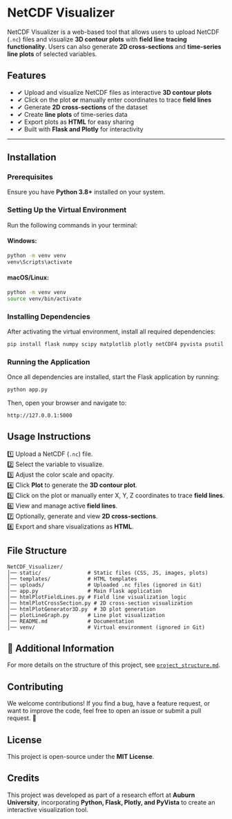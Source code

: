 # NetCDF Visualizer

NetCDF Visualizer is a web-based tool that allows users to upload NetCDF (`.nc`) files and visualize **3D contour plots** with **field line tracing functionality**. Users can also generate **2D cross-sections** and **time-series line plots** of selected variables.

## Features
- ✔ Upload and visualize NetCDF files as interactive **3D contour plots**  
- ✔ Click on the plot **or** manually enter coordinates to trace **field lines**  
- ✔ Generate **2D cross-sections** of the dataset  
- ✔ Create **line plots** of time-series data  
- ✔ Export plots as **HTML** for easy sharing  
- ✔ Built with **Flask and Plotly** for interactivity  

---

## Installation

### Prerequisites
Ensure you have **Python 3.8+** installed on your system.

### Setting Up the Virtual Environment
Run the following commands in your terminal:

#### Windows:
```sh
python -m venv venv
venv\Scripts\activate
```

#### macOS/Linux:
```sh
python -m venv venv
source venv/bin/activate
```

### Installing Dependencies
After activating the virtual environment, install all required dependencies:

```sh
pip install flask numpy scipy matplotlib plotly netCDF4 pyvista psutil vtk
```

### Running the Application
Once all dependencies are installed, start the Flask application by running:

```sh
python app.py
```

Then, open your browser and navigate to:

```
http://127.0.0.1:5000
```

## Usage Instructions
1️⃣ Upload a NetCDF (`.nc`) file.  
2️⃣ Select the variable to visualize.  
3️⃣ Adjust the color scale and opacity.  
4️⃣ Click **Plot** to generate the **3D contour plot**.  
5️⃣ Click on the plot or manually enter X, Y, Z coordinates to trace **field lines**.  
6️⃣ View and manage active **field lines**.  
7️⃣ Optionally, generate and view **2D cross-sections**.  
8️⃣ Export and share visualizations as **HTML**.  

## File Structure
```
NetCDF_Visualizer/
│── static/               # Static files (CSS, JS, images, plots)
│── templates/            # HTML templates
│── uploads/              # Uploaded .nc files (ignored in Git)
│── app.py                # Main Flask application
│── htmlPlotFieldLines.py # Field line visualization logic
│── htmlPlotCrossSection.py # 2D cross-section visualization
│── htmlPlotGenerator3D.py  # 3D plot generation
│── plotLineGraph.py      # Line plot visualization
│── README.md             # Documentation
│── venv/                 # Virtual environment (ignored in Git)
```

## 📘 Additional Information

For more details on the structure of this project, see [`project_structure.md`](project_structure.md).


## Contributing
We welcome contributions! If you find a bug, have a feature request, or want to improve the code, feel free to open an issue or submit a pull request. 🚀

## License
This project is open-source under the **MIT License**.

## Credits
This project was developed as part of a research effort at **Auburn University**, incorporating **Python, Flask, Plotly, and PyVista** to create an interactive visualization tool.
